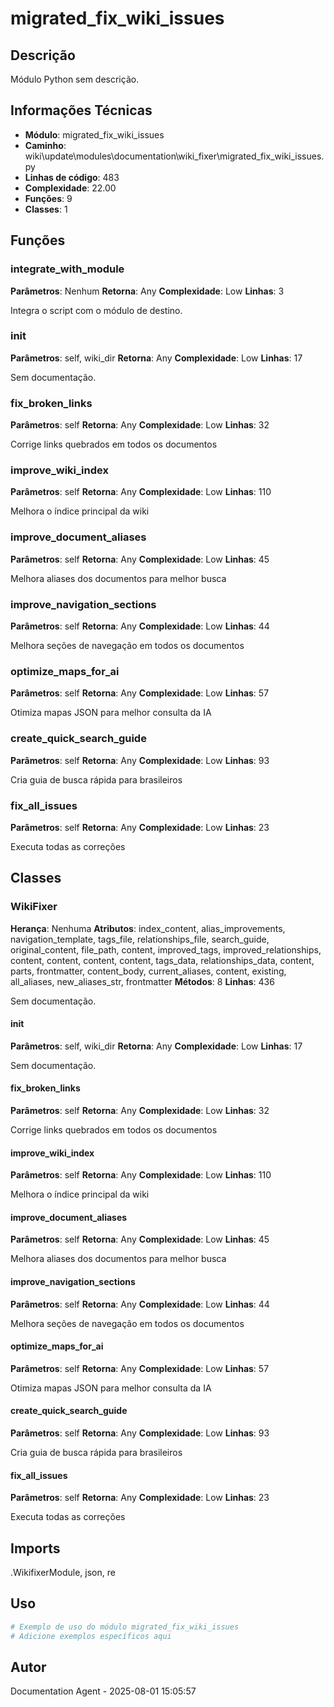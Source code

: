 # migrated_fix_wiki_issues

## Descrição

Módulo Python sem descrição.

## Informações Técnicas

- **Módulo**: migrated_fix_wiki_issues
- **Caminho**: wiki\update\modules\documentation\wiki_fixer\migrated_fix_wiki_issues.py
- **Linhas de código**: 483
- **Complexidade**: 22.00
- **Funções**: 9
- **Classes**: 1

## Funções

### integrate_with_module

**Parâmetros**: Nenhum
**Retorna**: Any
**Complexidade**: Low
**Linhas**: 3

Integra o script com o módulo de destino.

### __init__

**Parâmetros**: self, wiki_dir
**Retorna**: Any
**Complexidade**: Low
**Linhas**: 17

Sem documentação.

### fix_broken_links

**Parâmetros**: self
**Retorna**: Any
**Complexidade**: Low
**Linhas**: 32

Corrige links quebrados em todos os documentos

### improve_wiki_index

**Parâmetros**: self
**Retorna**: Any
**Complexidade**: Low
**Linhas**: 110

Melhora o índice principal da wiki

### improve_document_aliases

**Parâmetros**: self
**Retorna**: Any
**Complexidade**: Low
**Linhas**: 45

Melhora aliases dos documentos para melhor busca

### improve_navigation_sections

**Parâmetros**: self
**Retorna**: Any
**Complexidade**: Low
**Linhas**: 44

Melhora seções de navegação em todos os documentos

### optimize_maps_for_ai

**Parâmetros**: self
**Retorna**: Any
**Complexidade**: Low
**Linhas**: 57

Otimiza mapas JSON para melhor consulta da IA

### create_quick_search_guide

**Parâmetros**: self
**Retorna**: Any
**Complexidade**: Low
**Linhas**: 93

Cria guia de busca rápida para brasileiros

### fix_all_issues

**Parâmetros**: self
**Retorna**: Any
**Complexidade**: Low
**Linhas**: 23

Executa todas as correções

## Classes

### WikiFixer

**Herança**: Nenhuma
**Atributos**: index_content, alias_improvements, navigation_template, tags_file, relationships_file, search_guide, original_content, file_path, content, improved_tags, improved_relationships, content, content, content, content, tags_data, relationships_data, content, parts, frontmatter, content_body, current_aliases, content, existing, all_aliases, new_aliases_str, frontmatter
**Métodos**: 8
**Linhas**: 436

Sem documentação.

#### __init__

**Parâmetros**: self, wiki_dir
**Retorna**: Any
**Complexidade**: Low
**Linhas**: 17

Sem documentação.

#### fix_broken_links

**Parâmetros**: self
**Retorna**: Any
**Complexidade**: Low
**Linhas**: 32

Corrige links quebrados em todos os documentos

#### improve_wiki_index

**Parâmetros**: self
**Retorna**: Any
**Complexidade**: Low
**Linhas**: 110

Melhora o índice principal da wiki

#### improve_document_aliases

**Parâmetros**: self
**Retorna**: Any
**Complexidade**: Low
**Linhas**: 45

Melhora aliases dos documentos para melhor busca

#### improve_navigation_sections

**Parâmetros**: self
**Retorna**: Any
**Complexidade**: Low
**Linhas**: 44

Melhora seções de navegação em todos os documentos

#### optimize_maps_for_ai

**Parâmetros**: self
**Retorna**: Any
**Complexidade**: Low
**Linhas**: 57

Otimiza mapas JSON para melhor consulta da IA

#### create_quick_search_guide

**Parâmetros**: self
**Retorna**: Any
**Complexidade**: Low
**Linhas**: 93

Cria guia de busca rápida para brasileiros

#### fix_all_issues

**Parâmetros**: self
**Retorna**: Any
**Complexidade**: Low
**Linhas**: 23

Executa todas as correções

## Imports

.WikifixerModule, json, re

## Uso

```python
# Exemplo de uso do módulo migrated_fix_wiki_issues
# Adicione exemplos específicos aqui
```

## Autor

Documentation Agent - 2025-08-01 15:05:57
